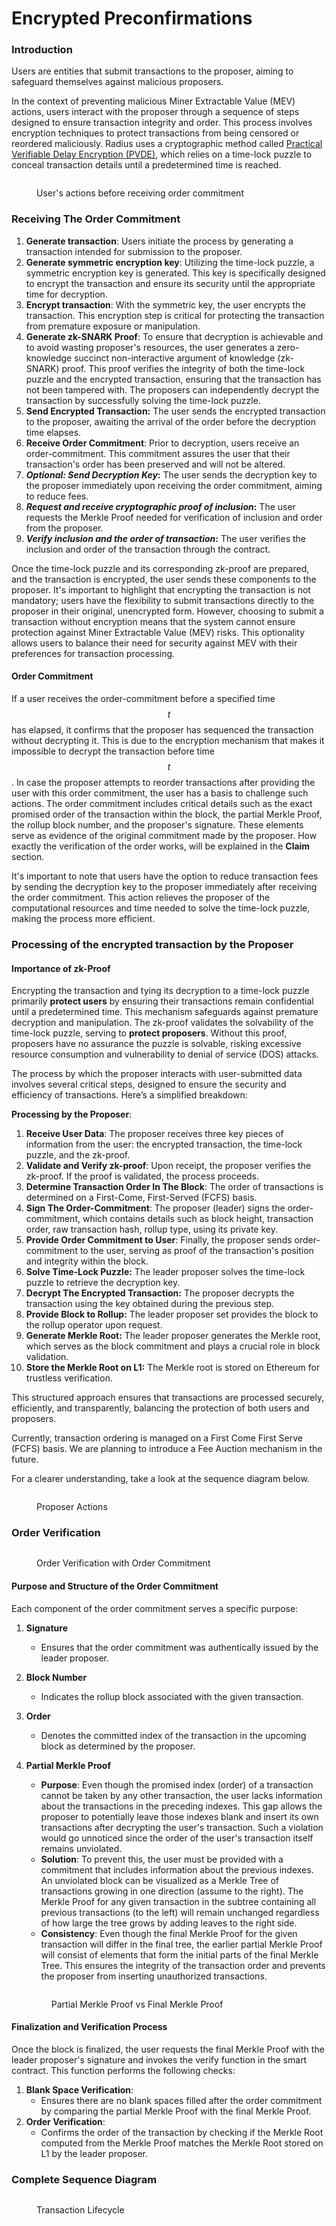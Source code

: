 # Encrypted Preconfirmations

### **Introduction**

Users are entities that submit transactions to the proposer, aiming to safeguard themselves against malicious proposers.

In the context of preventing malicious Miner Extractable Value (MEV) actions, users interact with the proposer through a sequence of steps designed to ensure transaction integrity and order. This process involves encryption techniques to protect transactions from being censored or reordered maliciously. Radius uses a cryptographic method called [Practical Verifiable Delay Encryption (PVDE)](https://ethresear.ch/t/mev-resistant-zk-rollups-with-practical-vde-pvde/12677), which relies on a time-lock puzzle to conceal transaction details until a predetermined time is reached.

<figure><img src="../../.gitbook/assets/image (2) (1).png" alt=""><figcaption><p>User's actions before receiving order commitment</p></figcaption></figure>

### **Receiving The Order Commitment**

1. **Generate transaction**: Users initiate the process by generating a transaction intended for submission to the proposer.
2. **Generate symmetric encryption key**: Utilizing the time-lock puzzle, a symmetric encryption key is generated. This key is specifically designed to encrypt the transaction and ensure its security until the appropriate time for decryption.
3. **Encrypt transaction**: With the symmetric key, the user encrypts the transaction. This encryption step is critical for protecting the transaction from premature exposure or manipulation.
4. **Generate zk-SNARK Proof**: To ensure that decryption is achievable and to avoid wasting proposer's resources, the user generates a zero-knowledge succinct non-interactive argument of knowledge (zk-SNARK) proof. This proof verifies the integrity of both the time-lock puzzle and the encrypted transaction, ensuring that the transaction has not been tampered with. The proposers can independently decrypt the transaction by successfully solving the time-lock puzzle.
5. **Send Encrypted Transaction:** The user sends the encrypted transaction to the proposer, awaiting the arrival of the order before the decryption time elapses.
6. **Receive Order Commitment**: Prior to decryption, users receive an order-commitment. This commitment assures the user that their transaction's order has been preserved and will not be altered.
7. _**Optional: Send Decryption Key**_**:** The user sends the decryption key to the proposer immediately upon receiving the order commitment, aiming to reduce fees.
8. _**Request and receive cryptographic proof of inclusion**_**:** The user requests the Merkle Proof needed for verification of inclusion and order from the proposer.
9. _**Verify inclusion and the order of transaction**_**:** The user verifies the inclusion and order of the transaction through the contract.

Once the time-lock puzzle and its corresponding zk-proof are prepared, and the transaction is encrypted, the user sends these components to the proposer. It's important to highlight that encrypting the transaction is not mandatory; users have the flexibility to submit transactions directly to the proposer in their original, unencrypted form. However, choosing to submit a transaction without encryption means that the system cannot ensure protection against Miner Extractable Value (MEV) risks. This optionality allows users to balance their need for security against MEV with their preferences for transaction processing.

#### Order Commitment <a href="#pre-confirmation" id="pre-confirmation"></a>

If a user receives the order-commitment before a specified time $$t$$ has elapsed, it confirms that the proposer has sequenced the transaction without decrypting it. This is due to the encryption mechanism that makes it impossible to decrypt the transaction before time $$t$$. In case the proposer attempts to reorder transactions after providing the user with this order commitment, the user has a basis to challenge such actions. The order commitment includes critical details such as the exact promised order of the transaction within the block, the partial Merkle Proof, the rollup block number, and the proposer's signature. These elements serve as evidence of the original commitment made by the proposer. How exactly the verification of the order works, will be explained in the **Claim** section.

It's important to note that users have the option to reduce transaction fees by sending the decryption key to the proposer immediately after receiving the order commitment. This action relieves the proposer of the computational resources and time needed to solve the time-lock puzzle, making the process more efficient.

### Processing of the encrypted transaction by the Proposer

#### **Importance of zk-Proof** <a href="#importance-of-zk-proof" id="importance-of-zk-proof"></a>

Encrypting the transaction and tying its decryption to a time-lock puzzle primarily **protect users** by ensuring their transactions remain confidential until a predetermined time. This mechanism safeguards against premature decryption and manipulation. The zk-proof validates the solvability of the time-lock puzzle, serving to **protect proposers**. Without this proof, proposers have no assurance the puzzle is solvable, risking excessive resource consumption and vulnerability to denial of service (DOS) attacks.

The process by which the proposer interacts with user-submitted data involves several critical steps, designed to ensure the security and efficiency of transactions. Here’s a simplified breakdown:

**Processing by the Proposer**:

1. **Receive User Data**: The proposer receives three key pieces of information from the user: the encrypted transaction, the time-lock puzzle, and the zk-proof.
2. **Validate and Verify zk-proof**: Upon receipt, the proposer verifies the zk-proof. If the proof is validated, the process proceeds.
3. **Determine Transaction Order In The Block**: The order of transactions is determined on a First-Come, First-Served (FCFS) basis.
4. **Sign The Order-Commitment**: The proposer (leader) signs the order-commitment, which contains details such as block height, transaction order, raw transaction hash, rollup type, using its private key.
5. **Provide Order Commitment to User**: Finally, the proposer sends order-commitment to the user, serving as proof of the transaction's position and integrity within the block.
6. **Solve Time-Lock Puzzle:** The leader proposer solves the time-lock puzzle to retrieve the decryption key.
7. **Decrypt The Encrypted Transaction:** The proposer decrypts the transaction using the key obtained during the previous step.
8. **Provide Block to Rollup:** The leader proposer set provides the block to the rollup operator upon request.
9. **Generate Merkle Root:** The leader proposer generates the Merkle root, which serves as the block commitment and plays a crucial role in block validation.
10. **Store the Merkle Root on L1:** The Merkle root is stored on Ethereum for trustless verification.

This structured approach ensures that transactions are processed securely, efficiently, and transparently, balancing the protection of both users and proposers.

Currently, transaction ordering is managed on a First Come First Serve (FCFS) basis. We are planning to introduce a Fee Auction mechanism in the future.&#x20;

For a clearer understanding, take a look at the sequence diagram below.

<figure><img src="../../.gitbook/assets/image (5) (1).png" alt=""><figcaption><p>Proposer Actions</p></figcaption></figure>

### Order Verification

<figure><img src="../../.gitbook/assets/image (4) (1).png" alt=""><figcaption><p>Order Verification with Order Commitment</p></figcaption></figure>

#### Purpose and Structure of the Order Commitment

Each component of the order commitment serves a specific purpose:

1. **Signature**
   * Ensures that the order commitment was authentically issued by the leader proposer.
2. **Block Number**
   * Indicates the rollup block associated with the given transaction.
3. **Order**
   * Denotes the committed index of the transaction in the upcoming block as determined by the proposer.
4.  **Partial Merkle Proof**

    * **Purpose**: Even though the promised index (order) of a transaction cannot be taken by any other transaction, the user lacks information about the transactions in the preceding indexes. This gap allows the proposer to potentially leave those indexes blank and insert its own transactions after decrypting the user's transaction. Such a violation would go unnoticed since the order of the user's transaction itself remains unviolated.
    * **Solution**: To prevent this, the user must be provided with a commitment that includes information about the previous indexes. An unviolated block can be visualized as a Merkle Tree of transactions growing in one direction (assume to the right). The Merkle Proof for any given transaction in the subtree containing all previous transactions (to the left) will remain unchanged regardless of how large the tree grows by adding leaves to the right side.
    * **Consistency**: Even though the final Merkle Proof for the given transaction will differ in the final tree, the earlier partial Merkle Proof will consist of elements that form the initial parts of the final Merkle Tree. This ensures the integrity of the transaction order and prevents the proposer from inserting unauthorized transactions.

    <figure><img src="../../.gitbook/assets/image (19) (1).png" alt=""><figcaption><p>Partial Merkle Proof vs Final Merkle Proof</p></figcaption></figure>

#### Finalization and Verification Process

Once the block is finalized, the user requests the final Merkle Proof with the leader proposer's signature and invokes the verify function in the smart contract. This function performs the following checks:

1. **Blank Space Verification**:
   * Ensures there are no blank spaces filled after the order commitment by comparing the partial Merkle Proof with the final Merkle Proof.
2. **Order Verification**:
   * Confirms the order of the transaction by checking if the Merkle Root computed from the Merkle Proof matches the Merkle Root stored on L1 by the leader proposer.

### Complete Sequence Diagram

<figure><img src="../../.gitbook/assets/image (1) (1) (1).png" alt=""><figcaption><p>Transaction Lifecycle</p></figcaption></figure>


